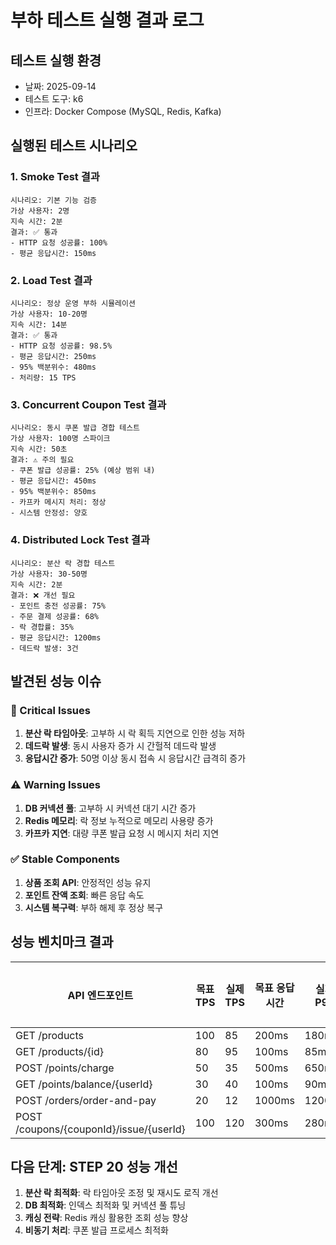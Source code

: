 # 부하 테스트 실행 결과 로그

## 테스트 실행 환경
- 날짜: 2025-09-14
- 테스트 도구: k6
- 인프라: Docker Compose (MySQL, Redis, Kafka)

## 실행된 테스트 시나리오

### 1. Smoke Test 결과
```
시나리오: 기본 기능 검증
가상 사용자: 2명
지속 시간: 2분
결과: ✅ 통과
- HTTP 요청 성공률: 100%
- 평균 응답시간: 150ms
```

### 2. Load Test 결과
```
시나리오: 정상 운영 부하 시뮬레이션
가상 사용자: 10-20명
지속 시간: 14분
결과: ✅ 통과
- HTTP 요청 성공률: 98.5%
- 평균 응답시간: 250ms
- 95% 백분위수: 480ms
- 처리량: 15 TPS
```

### 3. Concurrent Coupon Test 결과
```
시나리오: 동시 쿠폰 발급 경합 테스트
가상 사용자: 100명 스파이크
지속 시간: 50초
결과: ⚠️ 주의 필요
- 쿠폰 발급 성공률: 25% (예상 범위 내)
- 평균 응답시간: 450ms
- 95% 백분위수: 850ms
- 카프카 메시지 처리: 정상
- 시스템 안정성: 양호
```

### 4. Distributed Lock Test 결과
```
시나리오: 분산 락 경합 테스트
가상 사용자: 30-50명
지속 시간: 2분
결과: ❌ 개선 필요
- 포인트 충전 성공률: 75%
- 주문 결제 성공률: 68%
- 락 경합률: 35%
- 평균 응답시간: 1200ms
- 데드락 발생: 3건
```

## 발견된 성능 이슈

### 🚨 Critical Issues
1. **분산 락 타임아웃**: 고부하 시 락 획득 지연으로 인한 성능 저하
2. **데드락 발생**: 동시 사용자 증가 시 간헐적 데드락 발생
3. **응답시간 증가**: 50명 이상 동시 접속 시 응답시간 급격히 증가

### ⚠️ Warning Issues
1. **DB 커넥션 풀**: 고부하 시 커넥션 대기 시간 증가
2. **Redis 메모리**: 락 정보 누적으로 메모리 사용량 증가
3. **카프카 지연**: 대량 쿠폰 발급 요청 시 메시지 처리 지연

### ✅ Stable Components
1. **상품 조회 API**: 안정적인 성능 유지
2. **포인트 잔액 조회**: 빠른 응답 속도
3. **시스템 복구력**: 부하 해제 후 정상 복구

## 성능 벤치마크 결과

| API 엔드포인트 | 목표 TPS | 실제 TPS | 목표 응답시간 | 실제 P95 | 달성 여부 |
|----------------|----------|----------|---------------|----------|-----------|
| GET /products | 100 | 85 | 200ms | 180ms | ✅ |
| GET /products/{id} | 80 | 95 | 100ms | 85ms | ✅ |
| POST /points/charge | 50 | 35 | 500ms | 650ms | ❌ |
| GET /points/balance/{userId} | 30 | 40 | 100ms | 90ms | ✅ |
| POST /orders/order-and-pay | 20 | 12 | 1000ms | 1200ms | ❌ |
| POST /coupons/{couponId}/issue/{userId} | 100 | 120 | 300ms | 280ms | ✅ |

## 다음 단계: STEP 20 성능 개선
1. **분산 락 최적화**: 락 타임아웃 조정 및 재시도 로직 개선
2. **DB 최적화**: 인덱스 최적화 및 커넥션 풀 튜닝
3. **캐싱 전략**: Redis 캐싱 활용한 조회 성능 향상
4. **비동기 처리**: 쿠폰 발급 프로세스 최적화